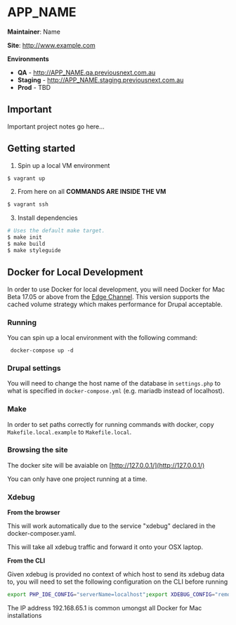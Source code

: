 APP_NAME
===========

**Maintainer**: Name

**Site**: http://www.example.com

**Environments**
* **QA** - http://APP_NAME.qa.previousnext.com.au
* **Staging** - http://APP_NAME.staging.previousnext.com.au
* **Prod** - TBD

## Important

Important project notes go here...

## Getting started

1. Spin up a local VM environment

```bash
$ vagrant up
```

2. From here on all **COMMANDS ARE INSIDE THE VM**

```bash
$ vagrant ssh
```

3. Install dependencies

```bash
# Uses the default make target.
$ make init
$ make build
$ make styleguide
```

## Docker for Local Development

In order to use Docker for local development, you will need Docker for Mac Beta 17.05 or above from the
[Edge Channel][1]. This version supports the cached volume strategy which makes performance for Drupal
acceptable.

### Running

You can spin up a local environment with the following command:

` docker-compose up -d`

### Drupal settings

You will need to change the host name of the database in `settings.php` to what is specified in
 `docker-compose.yml` (e.g. mariadb instead of localhost).

### Make

In order to set paths correctly for running commands with docker, copy 
`Makefile.local.example` to `Makefile.local`.

### Browsing the site

The docker site will be avaiable on [http://127.0.0.1/](http://127.0.0.1/)

You can only have one project running at a time.

[1]: https://docs.docker.com/docker-for-mac/install/

### Xdebug

**From the browser**

This will work automatically due to the service "xdebug" declared in the docker-composer.yaml.

This will take all xdebug traffic and forward it onto your OSX laptop.

**From the CLI**

Given xdebug is provided no context of which host to send its xdebug data to, you will need to
set the following configuration on the CLI before running 

```bash
export PHP_IDE_CONFIG="serverName=localhost";export XDEBUG_CONFIG="remote_host=192.168.65.1";
```

The IP address 192.168.65.1 is common umongst all Docker for Mac installations
